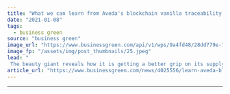 ```yaml
---
title: "What we can learn from Aveda's blockchain vanilla traceability project"
date: "2021-01-08"
tags: 
  - business green
source: "business green"
image_url: "https://www.businessgreen.com/api/v1/wps/9a4fd48/28dd779e-7380-412d-9ef8-2d43d4f0e73b/3/Aveda-185x114.jpeg"
image_fp: "/assets/img/post_thumbnails/25.jpeg"
lead: "
 The beauty giant reveals how it is getting a better grip on its supply chain impacts ..."
article_url: "https://www.businessgreen.com/news/4025556/learn-aveda-blockchain-vanilla-traceability-project"
---
```


---
